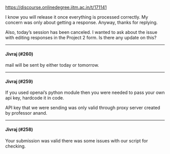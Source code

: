 https://discourse.onlinedegree.iitm.ac.in/t/171141

I know you will release it once everything is processed correctly. My concern was only about getting a response. Anyway, thanks for replying.</p>
<p>Also, today’s session has been canceled. I wanted to ask about the issue with editing responses in the Project 2 form. Is there any update on this?</p><hr>

<h4>Jivraj (#260)</h4>
<p>mail will be sent by either today or tomorrow.</p><hr>

<h4>Jivraj (#259)</h4>
<p>If you used openai’s python module then you were needed to pass your own api key, hardcode it in code.</p>
<p>API key that we were sending was only valid through proxy server created by professor anand.</p><hr>

<h4>Jivraj (#258)</h4>
<p>Your submission was valid there was some issues with our script for checking.